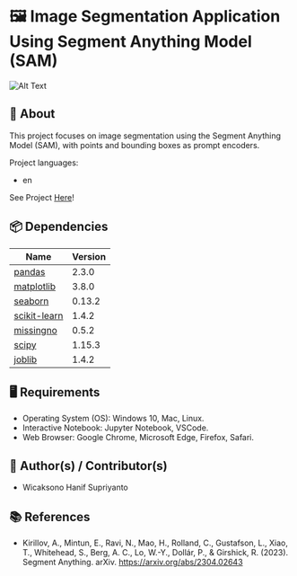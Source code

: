 # 🖼️ Image Segmentation Application Using Segment Anything Model (SAM)

![Alt Text](weather_type_class_thumbnail.jpg)

## 🔎 About
This project focuses on image segmentation using the Segment Anything Model (SAM), with points and bounding boxes as prompt encoders.

Project languages:
* en

See Project [Here](https://github.com/wicaksonohanif/weather_type_classification_project/blob/main/weather_type_classification_project.ipynb)!
  
## 📦 Dependencies
|  Name  |  Version  |
|--------|-----------|
|[pandas](https://pypi.org/project/pandas/)|2.3.0|
|[matplotlib](https://pypi.org/project/matplotlib/)|3.8.0|
|[seaborn](https://pypi.org/project/seaborn/)|0.13.2|
|[scikit-learn](https://pypi.org/project/scikit-learn/)|1.4.2|
|[missingno](https://pypi.org/project/missingno/)|0.5.2|
|[scipy](https://pypi.org/project/scipy/)|1.15.3|
|[joblib](https://pypi.org/project/joblib/)|1.4.2|

## 🖥️ Requirements
* Operating System (OS): Windows 10, Mac, Linux.
* Interactive Notebook: Jupyter Notebook, VSCode.
* Web Browser: Google Chrome, Microsoft Edge, Firefox, Safari.

## 🥼 Author(s) / Contributor(s)
* Wicaksono Hanif Supriyanto

## 📚 References
* Kirillov, A., Mintun, E., Ravi, N., Mao, H., Rolland, C., Gustafson, L., Xiao, T., Whitehead, S., Berg, A. C., Lo, W.-Y., Dollár, P., & Girshick, R. (2023). Segment Anything. arXiv. https://arxiv.org/abs/2304.02643
